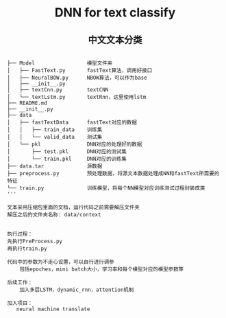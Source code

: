  # <center>DNN for text classify</center>

## <center> 中文文本分类 </center>

<pre><code>
├── Model                 模型文件夹
│   ├── FastText.py       fastText算法，调用好接口
│   ├── NeuralBOW.py      NBOW算法，可以作为base
│   ├── __init__.py
│   ├── textCnn.py        textCNN
│   └── textLstm.py       textRnn，这里使用lstm
├── README.md
├── __init__.py
├── data
│   ├── fastTextData      fastText对应的数据
│   │   ├── train_data    训练集
│   │   └── valid_data    测试集
│   └── pkl               DNN对应的处理好的数据
│       ├── test.pkl      DNN对应的测试集
│       └── train.pkl     DNN对应的训练集
├── data.tar              源数据
├── preprocess.py         预处理数据，将源文本数据处理成NN和fastText所需要的特征
└── train.py              训练模型，将每个NN模型对应训练测试过程封装成类
'''

文本采用压缩包里面的文档，运行代码之前需要解压文件夹
解压之后的文件夹名称: data/context


执行过程：
先执行PreProcess.py
再执行train.py

代码中的参数为不走心设置，可以自行进行调参
    包括epoches，mini batch大小，学习率和每个模型对应的模型参数等

后续工作：
    加入多层LSTM，dynamic_rnn，attention机制

加入项目：
   neural machine translate
</code></pre>
